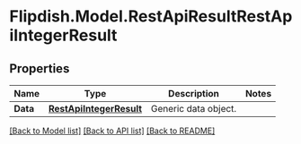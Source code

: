 # Flipdish.Model.RestApiResultRestApiIntegerResult
## Properties

Name | Type | Description | Notes
------------ | ------------- | ------------- | -------------
**Data** | [**RestApiIntegerResult**](RestApiIntegerResult.md) | Generic data object. | 

[[Back to Model list]](../README.md#documentation-for-models) [[Back to API list]](../README.md#documentation-for-api-endpoints) [[Back to README]](../README.md)


